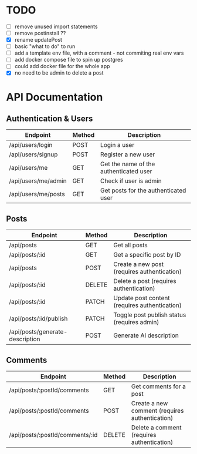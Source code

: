 # TODO

- [ ] remove unused import statements
- [ ] remove postinstall ??
- [x] rename updatePost
- [ ] basic "what to do" to run
- [ ] add a template env file, with a comment - not commiting real env vars
- [ ] add docker compose file to spin up postgres
- [ ] could add docker file for the whole app
- [x] no need to be admin to delete a post

# API Documentation

## Authentication & Users

| Endpoint            | Method | Description                            |
| ------------------- | ------ | -------------------------------------- |
| /api/users/login    | POST   | Login a user                           |
| /api/users/signup   | POST   | Register a new user                    |
| /api/users/me       | GET    | Get the name of the authenticated user |
| /api/users/me/admin | GET    | Check if user is admin                 |
| /api/users/me/posts | GET    | Get posts for the authenticated user   |

## Posts

| Endpoint                        | Method | Description                                   |
| ------------------------------- | ------ | --------------------------------------------- |
| /api/posts                      | GET    | Get all posts                                 |
| /api/posts/:id                  | GET    | Get a specific post by ID                     |
| /api/posts                      | POST   | Create a new post (requires authentication)   |
| /api/posts/:id                  | DELETE | Delete a post (requires authentication)       |
| /api/posts/:id                  | PATCH  | Update post content (requires authentication) |
| /api/posts/:id/publish          | PATCH  | Toggle post publish status (requires admin)   |
| /api/posts/generate-description | POST   | Generate AI description                       |

## Comments

| Endpoint                        | Method | Description                                    |
| ------------------------------- | ------ | ---------------------------------------------- |
| /api/posts/:postId/comments     | GET    | Get comments for a post                        |
| /api/posts/:postId/comments     | POST   | Create a new comment (requires authentication) |
| /api/posts/:postId/comments/:id | DELETE | Delete a comment (requires authentication)     |
